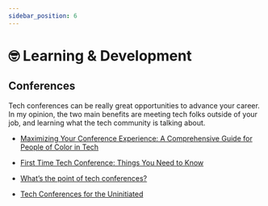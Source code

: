 ```yaml
---
sidebar_position: 6
---
```


# 🤓 Learning & Development
## Conferences
Tech conferences can be really great opportunities to advance your career. In my opinion, the two main benefits are meeting tech folks outside of your job, and learning what the tech community is talking about.

- [Maximizing Your Conference Experience: A Comprehensive Guide for People of Color in Tech](https://peopleofcolorintech.com/articles/maximizing-your-conference-experience-a-comprehensive-guide-for-people-of-color-in-tech/)

- [First Time Tech Conference: Things You Need to Know](https://www.audreypwillis.com/post/first-time-tech-conference-things-you-need-to-know)

- [What’s the point of tech conferences?](https://chelseatroy.com/2023/04/21/whats-the-point-of-tech-conferences/)

- [Tech Conferences for the Uninitiated](https://suze.dev/blog/tech-conferences-for-the-uninitiated/)